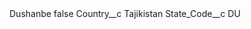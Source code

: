 <?xml version="1.0" encoding="UTF-8"?>
<CustomMetadata xmlns="http://soap.sforce.com/2006/04/metadata" xmlns:xsi="http://www.w3.org/2001/XMLSchema-instance" xmlns:xsd="http://www.w3.org/2001/XMLSchema">
    <label>Dushanbe</label>
    <protected>false</protected>
    <values>
        <field>Country__c</field>
        <value xsi:type="xsd:string">Tajikistan</value>
    </values>
    <values>
        <field>State_Code__c</field>
        <value xsi:type="xsd:string">DU</value>
    </values>
</CustomMetadata>
